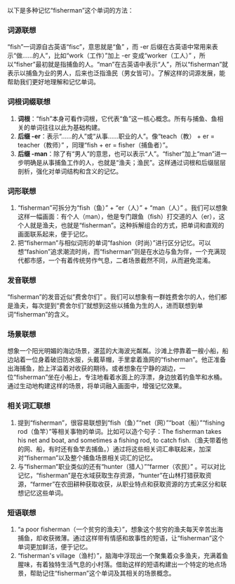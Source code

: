 以下是多种记忆“fisherman”这个单词的方法：

### 词源联想
“fish”一词源自古英语“fisc”，意思就是“鱼” ，而 -er 后缀在古英语中常用来表示“做……的人”，比如“work（工作）”加上 -er 变成“worker（工人）” ，所以“fisher”最初就是指捕鱼的人。“man”在古英语中表示“人”，所以“fisherman”就表示以捕鱼为业的男人，后来也泛指渔民（男女皆可）。了解这样的词源发展，能帮助我们更好地理解和记忆单词。

### 词根词缀联想
1. **词根**：“fish”本身可看作词根，它代表“鱼”这一核心概念。所有与捕鱼、鱼相关的单词往往以此为基础构建。
2. **后缀 -er**：表示“……的人”或“从事……职业的人”。像“teach（教） + er = teacher（教师）” ，同理“fish + er = fisher（捕鱼者）”。
3. **后缀 -man**：除了有“男人”的意思，也可以表示“人”。“fisher”加上“man”进一步明确是从事捕鱼工作的人，也就是“渔夫；渔民”。这样通过词根和后缀层层剖析，强化对单词结构和含义的记忆。

### 词形联想
1. “fisherman”可拆分为“fish（鱼）” + “er（人）” + “man（人）” 。我们可以想象这样一幅画面：有个人（man），他是专门跟鱼（fish）打交道的人（er），这个人就是渔夫，也就是“fisherman”。这种拆解组合的方式，把单词和直观的画面联系起来，便于记忆。
2. 把“fisherman”与相似词形的单词“fashion（时尚）”进行区分记忆。可以想“fashion”追求潮流时尚，而“fisherman”则是在水边与鱼为伴，一个充满现代都市感，一个有着传统劳作气息，二者场景截然不同，从而避免混淆。

### 发音联想
“fisherman”的发音近似“费舍尔们” 。我们可以想象有一群姓费舍尔的人，他们都是渔夫，每次提到“费舍尔们”就想到这些以捕鱼为生的人，进而联想到单词“fisherman”的含义。

### 场景联想
想象一个阳光明媚的海边场景，湛蓝的大海波光粼粼。沙滩上停靠着一艘小船，船边站着一位身着破旧防水服，头戴草帽，手里拿着渔网的“fisherman”。他正准备出海捕鱼，脸上洋溢着对收获的期待。或者想象在宁静的湖边，一位“fisherman”坐在小船上，专注地看着水面上的浮漂，身边放着钓鱼竿和水桶。通过生动地构建这样的场景，将单词融入画面中，增强记忆效果。

### 相关词汇联想
1. 提到“fisherman”，很容易联想到“fish（鱼）”“net（网）”“boat（船）”“fishing rod（鱼竿）”等相关事物的单词。比如可以造个句子：The fisherman takes his net and boat, and sometimes a fishing rod, to catch fish.（渔夫带着他的网、船，有时还有鱼竿去捕鱼。）通过将这些相关词汇串联起来，加深对“fisherman”以及整个捕鱼场景相关词汇的记忆。
2. 与“fisherman”职业类似的还有“hunter（猎人）”“farmer（农民）” 。可以对比记忆，“fisherman”是在水域获取生存资源，“hunter”在山林打猎获取资源，“farmer”在农田耕种获取收获，从职业特点和获取资源的方式来区分和联想记忆这些单词。

### 短语联想
1. “a poor fisherman（一个贫穷的渔夫）”，想象这个贫穷的渔夫每天辛苦出海捕鱼，却收获微薄。通过这样带有情感和故事性的短语，让“fisherman”这个单词更加鲜活，便于记忆。
2. “fisherman's village（渔村）”，脑海中浮现出一个聚集着众多渔夫，充满着鱼腥味，有着独特生活气息的小村落。借助这样的短语构建出一个特定的地点场景，帮助记住“fisherman”这个单词及其相关的场景概念。 
